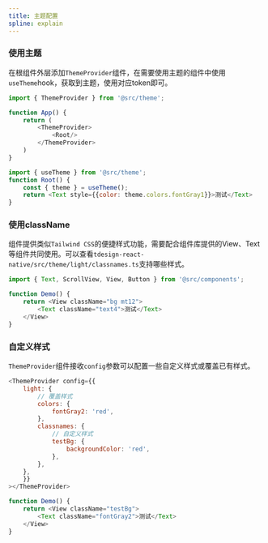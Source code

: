 ```yaml
---
title: 主题配置
spline: explain
---
```


### 使用主题

在根组件外层添加`ThemeProvider`组件，在需要使用主题的组件中使用`useTheme`hook，获取到主题，使用对应token即可。

```js
import { ThemeProvider } from '@src/theme';

function App() {
    return (
        <ThemeProvider>
            <Root/>
        </ThemeProvider>
    )
}

import { useTheme } from '@src/theme';
function Root() {
    const { theme } = useTheme();
    return <Text style={{color: theme.colors.fontGray1}}>测试</Text>
}
```

### 使用className

组件提供类似`Tailwind CSS`的便捷样式功能，需要配合组件库提供的View、Text等组件共同使用。可以查看`tdesign-react-native/src/theme/light/classnames.ts`支持哪些样式。

```js
import { Text, ScrollView, View, Button } from '@src/components';

function Demo() {
    return <View className="bg mt12">
        <Text className="text4">测试</Text>
    </View>
}

```

### 自定义样式

`ThemeProvider`组件接收`config`参数可以配置一些自定义样式或覆盖已有样式。

```js
<ThemeProvider config={{
    light: {
        // 覆盖样式
        colors: {
            fontGray2: 'red',
        },
        classnames: {
            // 自定义样式
            testBg: {
                backgroundColor: 'red',
            },
        },
    },
    }}
></ThemeProvider>

function Demo() {
    return <View className="testBg">
        <Text className="fontGray2">测试</Text>
    </View>
}
```
